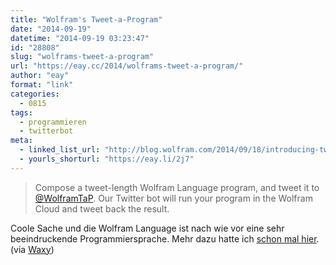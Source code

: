 ```yaml
---
title: "Wolfram's Tweet-a-Program"
date: "2014-09-19"
datetime: "2014-09-19 03:23:47"
id: "28808"
slug: "wolframs-tweet-a-program"
url: "https://eay.cc/2014/wolframs-tweet-a-program/"
author: "eay"
format: "link"
categories:
  - 0815
tags:
  - programmieren
  - twitterbot
meta:
  - linked_list_url: "http://blog.wolfram.com/2014/09/18/introducing-tweet-a-program/"
  - yourls_shorturl: "https://eay.li/2j7"
---
```


> Compose a tweet-length Wolfram Language program, and tweet it to [@WolframTaP](https://twitter.com/wolframtap). Our Twitter bot will run your program in the Wolfram Cloud and tweet back the result.

Coole Sache und die Wolfram Language ist nach wie vor eine sehr beeindruckende Programmiersprache. Mehr dazu hatte ich [schon mal hier](//eay.cc/2014/stephen-wolframs-introduction-to-the-wolfram-language/). (via [Waxy](http://waxy.org/links))
